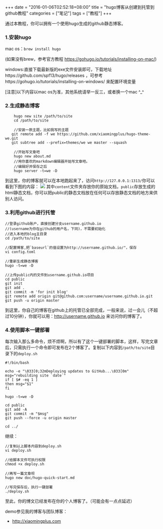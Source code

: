 +++
date = "2016-01-06T02:52:18+08:00"
title = "hugo博客从创建到托管到github教程"
categories = ["笔记"]
tags = ["教程"]
+++

通过本教程，你可以拥有一个使用hugo生成的github静态博客。
### 1.安装hugo

mac os：`brew install hugo`

(如果没有brew，参考官方教程 https://gohugo.io/tutorials/installing-on-mac/)

windows:直接下载最新版的exe文件安装即可，下载地址https://github.com/spf13/hugo/releases ，可参考https://gohugo.io/tutorials/installing-on-windows/ 来配置环境变量

[注意]以下内容以mac os为准，其他系统请举一反三，或者换一个mac ^_^

### 2.生成静态博客

		hugo new site /path/to/site
		cd /path/to/site
	
		//安装一款主题，比如我写的主题
	   git remote add -f we https://github.com/xiaomingplus/hugo-theme-we.git
	   git subtree add --prefix=themes/we we master --squash

		//开始写文章吧
		hugo new about.md
		//用你喜欢的markdown编辑器开始写文章吧。
	 	//编辑好并保存之后
	 	hugo server -t=we -D
到这里，你的博客就可以在本地跑起来了，访问`http://127.0.0.1:1313/`你可以看到下图的内容：
![](http://ww1.sinaimg.cn/large/d9f8fd81gw1ezzpv460rnj21gp0setab.jpg)
其中`content`文件夹存放你的原始文档，`public`存放生成的html静态文档，你可以把public的静态文档放在任何可以存放静态文档的地方来供别人访问。

### 3.利用github进行托管


	//登录github账户，直接创建分支username.github.io
	//(username为你在github的用户名，下同)，不需要初始化
	//进入本地的blog主目录
	cd /path/to/site

	//配置博客,把`baseurl`的值设置为http://username.github.io/"，保存
	vi config.toml

	//重新生成静态博客
	hugo -t=we -D

	//上传public内的文件到username.github.io项目
	cd public
	git init
	git add .
	git commit -m 'for init blog'
	git remote add origin git@github.com:username/username.github.io.git
	git push -u origin master
到这里，你自己的博客在github上的托管已全部完成，一般来说，过一会儿（不超过10分钟），你就可以用：http://username.github.io 来访问你的博客了。

### 4.使用脚本一键部署

每次输入那么多命令，烦不烦啊，所以有了这个一键部署的脚本，这样，写完文章后，只需执行一个命令即可发布在2个博客了。复制以下内容到`/path/to/site`目录下的`deploy.sh`

	#!/bin/bash

	echo -e "\033[0;32mDeploying updates to GitHub...\033[0m"
	msg="rebuilding site `date`"
	if [ $# -eq 1 ]
	then msg="$1"
	fi

	hugo -t=we -D

	cd public
	git add -A
	git commit -m "$msg"
	git push --force -u origin master

	cd ../
继续：

	//复制以上脚本内容到deploy.sh
	vi deploy.sh

	//给脚本文件可执行权限
	chmod +x deploy.sh

	//再写一篇文章呗
	hugo new doc/hugo-quick-start.md

	//写完保存后，执行一键部署
	./deploy.sh

至此，你的博文已经发布在你的个人博客了。（可能会有一点点延迟）

demo参见我的博客与团队博客：

- http://xiaomingplus.com

